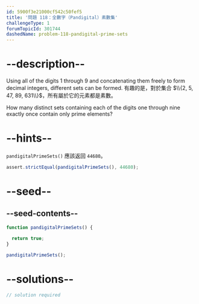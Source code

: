 ```yaml
---
id: 5900f3e21000cf542c50fef5
title: '問題 118：全數字（Pandigital）素數集'
challengeType: 1
forumTopicId: 301744
dashedName: problem-118-pandigital-prime-sets
---
```


# --description--

Using all of the digits 1 through 9 and concatenating them freely to form decimal integers, different sets can be formed. 有趣的是，對於集合 $\\{2, 5, 47, 89, 631\\}$，所有屬於它的元素都是素數。

How many distinct sets containing each of the digits one through nine exactly once contain only prime elements?

# --hints--

`pandigitalPrimeSets()` 應該返回 `44680`。

```js
assert.strictEqual(pandigitalPrimeSets(), 44680);
```

# --seed--

## --seed-contents--

```js
function pandigitalPrimeSets() {

  return true;
}

pandigitalPrimeSets();
```

# --solutions--

```js
// solution required
```
